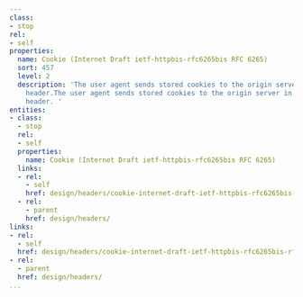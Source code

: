 ```yaml
---
class:
- stop
rel:
- self
properties:
  name: Cookie (Internet Draft ietf-httpbis-rfc6265bis RFC 6265)
  sort: 457
  level: 2
  description: 'The user agent sends stored cookies to the origin server in the Cookie
    header.The user agent sends stored cookies to the origin server in the Cookie
    header. '
entities:
- class:
  - stop
  rel:
  - self
  properties:
    name: Cookie (Internet Draft ietf-httpbis-rfc6265bis RFC 6265)
  links:
  - rel:
    - self
    href: design/headers/cookie-internet-draft-ietf-httpbis-rfc6265bis-rfc-6265.md
  - rel:
    - parent
    href: design/headers/
links:
- rel:
  - self
  href: design/headers/cookie-internet-draft-ietf-httpbis-rfc6265bis-rfc-6265.md
- rel:
  - parent
  href: design/headers/
...
```

